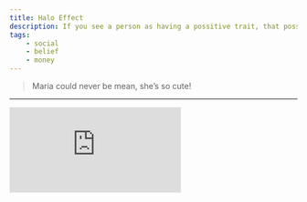 ```yaml
---
title: Halo Effect
description: If you see a person as having a possitive trait, that possitive impression will spill over into their other traits.
tags: 
    - social
    - belief
    - money
---
```


> Maria could never be mean, she’s so cute!

---

<iframe class="w-full aspect-video" src="https://www.youtube.com/embed/kpjeMaOirvg" title="YouTube video player" frameborder="0" allow="accelerometer; autoplay; clipboard-write; encrypted-media; gyroscope; picture-in-picture" allowfullscreen></iframe>